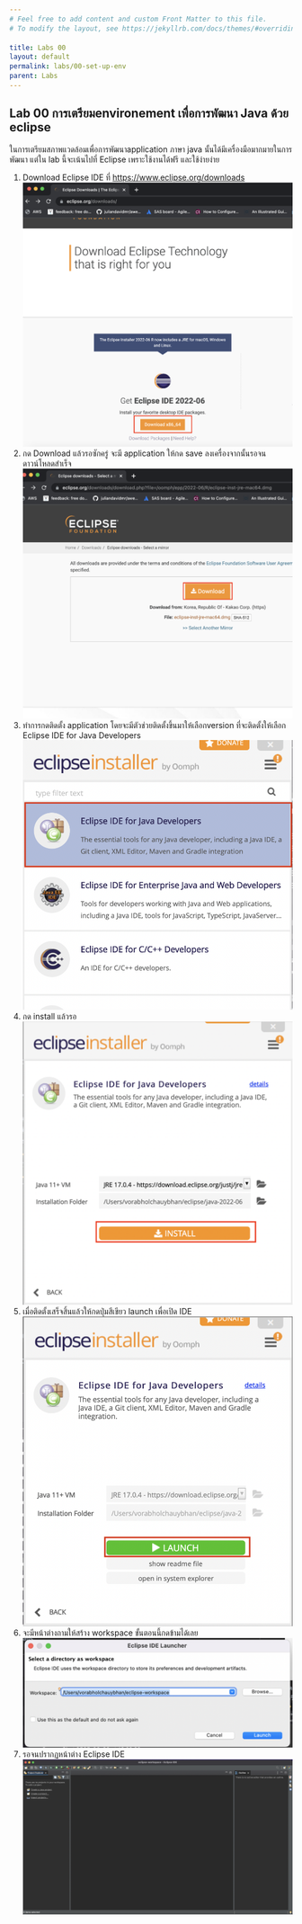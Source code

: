 ```yaml
---
# Feel free to add content and custom Front Matter to this file.
# To modify the layout, see https://jekyllrb.com/docs/themes/#overriding-theme-defaults

title: Labs 00
layout: default
permalink: labs/00-set-up-env
parent: Labs
---
```

## Lab 00 การเตรียมenvironement เพื่อการพัฒนา Java ด้วย eclipse

ในการเตรียมสภาพแวดล้อมเพื่อการพัฒนาapplication ภาษา java นั้นได้มีเครื่องมือมากมายในการพัฒนา
แต่ใน lab นี้จะเน้นไปที่ Eclipse เพราะใช้งานได้ฟรี และใช้ง่ายง่าย
1. Download Eclipse IDE ที่ https://www.eclipse.org/downloads
   ![Java logo](./../../images/lab00-01.png)
2. กด Download แล้วรอซักครู่ จะมี application ให้กด save ลงเครื่องจากนั้นรอจนดาวน์โหลดสำเร็จ
   ![Java logo](./../../images/lab00-02.png)
3. ทำการกดติดตั้ง application โดยจะมีตัวช่วยติดตั้งขึ้นมาให้เลือกversion ที่จะติดตั้งให้เลือก Eclipse IDE for Java Developers
   ![Java logo](./../../images/lab00-03.png)
4. กด install แล้วรอ
   ![Java logo](./../../images/lab00-04.png)
5. เมื่อติดตั้งเสร็จสิ้นแล้วให้กดปุ่มสีเขียว launch เพื่อเปิด IDE
   ![Java logo](./../../images/lab00-05.png)
6. จะมีหน้าต่างถามให้สร้าง workspace ขั้นตอนนี้กดข้ามได้เลย
   ![Java logo](./../../images/lab00-06.png)
7. รอจนปรากฏหน้าต่าง Eclipse IDE
   ![Java logo](./../../images/lab00-07.png)

